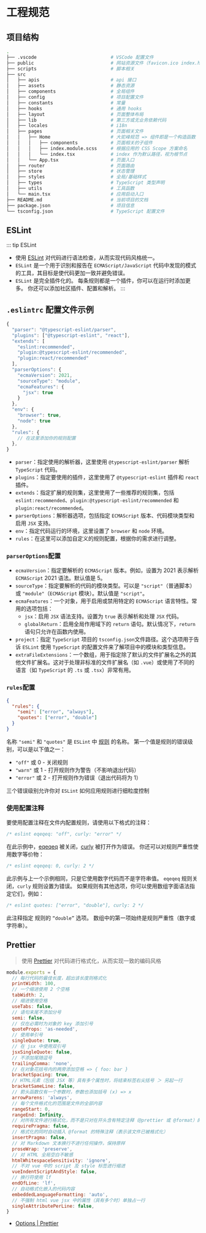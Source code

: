 # 工程规范

## 项目结构

```sh
.
├── .vscode                           # VSCode 配置文件
├── public                            # 网站资源文件（favicon.ico index.html 等）
├── scripts                           # 脚本相关
├── src
│   ├── apis                          # api 接口
│   ├── assets                        # 静态资源
│   ├── components                    # 全局组件
│   ├── config                        # 项目配置文件
│   ├── constants                     # 常量
│   ├── hooks                         # 通用 hooks
│   ├── layout                        # 页面整体布局
│   ├── lib                           # 第三方或无业务依赖代码
│   ├── locales                       # i18n
│   ├── pages                         # 页面相关文件
│   │   ├── Home                      # 大驼峰规范 => 组件即是一个构造函数
│   │   │   ├── components            # 页面相关的子组件
│   │   │   ├── index.module.scss     # 根据应用的 CSS Scope 方案命名
│   │   │   └── index.tsx             # index 作为默认路径，视为根节点
│   │   └── App.tsx                   # 页面入口
│   ├── router                        # 页面路由
│   ├── store                         # 状态管理
│   ├── styles                        # 全局/基础样式
│   ├── types                         # TypeScript 类型声明
│   ├── utils                         # 工具函数
│   └── main.tsx                      # 应用启动入口
├── README.md                         # 当前项目的文档
├── package.json                      # 项目信息
└── tsconfig.json                     # TypeScript 配置文件
```

## ESLint

::: tip ESLint

- 使用 [ESLint](https://eslint.org) 对代码进行语法检查，从而实现代码风格统一。
- `ESLint` 是一个用于识别和报告在 `ECMAScript/JavaScript` 代码中发现的模式的工具，其目标是使代码更加一致并避免错误。
- `ESLint` 是完全插件化的。 每条规则都是一个插件，你可以在运行时添加更多。 你还可以添加社区插件、配置和解析。
  :::

## `.eslintrc` 配置文件示例

```js
{
  "parser": "@typescript-eslint/parser",
  "plugins": ["@typescript-eslint", "react"],
  "extends": [
    "eslint:recommended",
    "plugin:@typescript-eslint/recommended",
    "plugin:react/recommended"
  ],
  "parserOptions": {
    "ecmaVersion": 2021,
    "sourceType": "module",
    "ecmaFeatures": {
      "jsx": true
    }
  },
  "env": {
    "browser": true,
    "node": true
  },
  "rules": {
    // 在这里添加你的规则配置
  },
}
```

- `parser`：指定使用的解析器，这里使用 `@typescript-eslint/parser` 解析 `TypeScript` 代码。
- `plugins`：指定要使用的插件，这里使用了 `@typescript-eslint` 插件和 `react` 插件。
- `extends`：指定扩展的规则集，这里使用了一些推荐的规则集，包括 `eslint:recommended`、`plugin:@typescript-eslint/recommended` 和 `plugin:react/recommended`。
- `parserOptions`：解析器选项，包括指定 `ECMAScript` 版本、代码模块类型和启用 `JSX` 支持。
- `env`：指定代码运行的环境，这里设置了 `browser` 和 `node` 环境。
- `rules`：在这里可以添加自定义的规则配置，根据你的需求进行调整。

### `parserOptions`配置

- `ecmaVersion`：指定要解析的 `ECMAScript` 版本。例如，设置为 2021 表示解析 `ECMAScript` 2021 语法。默认值是 5。
- `sourceType`：指定要解析的代码的模块类型。可以是 `"script"`（普通脚本）或 `"module"`（`ECMAScript` 模块）。默认值是 `"script"`。
- `ecmaFeatures`：一个对象，用于启用或禁用特定的 `ECMAScript` 语言特性。常用的选项包括：
  - `jsx`：启用 `JSX` 语法支持。设置为 `true` 表示解析和处理 `JSX` 代码。
  - `globalReturn`：启用全局作用域下的 `return` 语句。默认情况下，`return` 语句只允许在函数内使用。
- `project`：指定 `TypeScript` 项目的 `tsconfig.json`文件路径。这个选项用于告诉 `ESLint` 使用 `TypeScript` 的配置文件来了解项目中的模块和类型信息。
- `extraFileExtensions`：一个数组，用于指定除了默认的文件扩展名之外的其他文件扩展名。这对于处理非标准的文件扩展名（如 `.vue`）或使用了不同的语言（如 `TypeScript` 的 `.ts` 或 `.tsx`）非常有用。

### `rules`配置

```json
{
  "rules": {
    "semi": ["error", "always"],
    "quotes": ["error", "double"]
  }
}
```

名称 `"semi"` 和 `"quotes"` 是 `ESLint` 中 [规则](https://eslint.nodejs.cn/docs/latest/rules) 的名称。 第一个值是规则的错误级别，可以是以下值之一：

- `"off"` 或 0 - 关闭规则
- `"warn"` 或 1 - 打开规则作为警告（不影响退出代码）
- `"error"` 或 2 - 打开规则作为错误（退出代码将为 1）

三个错误级别允许你对 `ESLint` 如何应用规则进行细粒度控制

### 使用配置注释

要使用配置注释在文件内配置规则，请使用以下格式的注释：

```js
/* eslint eqeqeq: "off", curly: "error" */
```

在此示例中，[eqeqeq](https://eslint.nodejs.cn/docs/latest/rules/eqeqeq) 被关闭，[curly](https://eslint.nodejs.cn/docs/latest/rules/curly) 被打开作为错误。 你还可以对规则严重性使用数字等价物：

```js
/* eslint eqeqeq: 0, curly: 2 */
```

此示例与上一个示例相同，只是它使用数字代码而不是字符串值。 `eqeqeq` 规则关闭，`curly` 规则设置为错误。
如果规则有其他选项，你可以使用数组字面语法指定它们，例如：

```js
/* eslint quotes: ["error", "double"], curly: 2 */
```

此注释指定
规则的 `“double”` 选项。 数组中的第一项始终是规则严重性（数字或字符串）。

## Prettier

> 使用 [Prettier](https://prettier.io) 对代码进行格式化，从而实现一致的编码风格

```js
module.exports = {
  // 每行代码的最佳长度，超出该长度则格式化
  printWidth: 100,
  // 一个缩进使用 2 个空格
  tabWidth: 2,
  // 缩进使用空格
  useTabs: false,
  // 语句末尾不添加分号
  semi: false,
  // 仅在必需时为对象的 key 添加引号
  quoteProps: 'as-needed',
  // 使用单引号
  singleQuote: true,
  // 在 jsx 中使用双引号
  jsxSingleQuote: false,
  // 不添加尾随逗号
  trailingComma: 'none',
  // 在对象花括号内的两旁添加空格 => { foo: bar }
  bracketSpacing: true,
  // HTML元素（包括 JSX 等）具有多个属性时，将结束标签右尖括号 ＞ 另起一行
  bracketSameLine: false,
  // 箭头函数仅有一个参数时，参数也添加括号 (x) => x
  arrowParens: 'always',
  // 每个文件格式化的范围是文件的全部内容
  rangeStart: 0,
  rangeEnd: Infinity,
  // 对所有文件进行格式化，而不是只对在开头含有特定注释（@prettier 或 @format）的文件进行格式化
  requirePragma: false,
  // 格式化的同时自动插入 @format 的特殊注释（表示该文件已被格式化）
  insertPragma: false,
  // 对 Markdown 文本换行不进行任何操作，保持原样
  proseWrap: 'preserve',
  // 对 HTML 全局空白不敏感
  htmlWhitespaceSensitivity: 'ignore',
  // 不对 vue 中的 script 及 style 标签进行缩进
  vueIndentScriptAndStyle: false,
  // 换行符使用 lf
  endOfLine: 'lf',
  // 自动格式化嵌入的代码内容
  embeddedLanguageFormatting: 'auto',
  // 不强制 html vue jsx 中的属性（具有多个时）单独占一行
  singleAttributePerLine: false,
}
```

- [Options | Prettier](https://prettier.io/docs/en/options.html)
